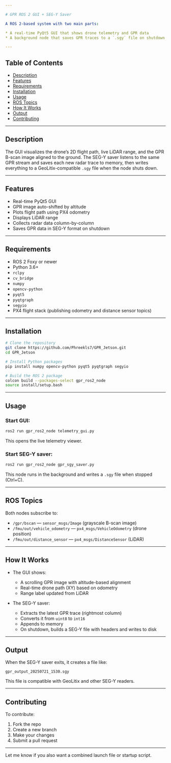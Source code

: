 ```yaml
---

# GPR ROS 2 GUI + SEG-Y Saver

A ROS 2-based system with two main parts:

* A real-time PyQt5 GUI that shows drone telemetry and GPR data
* A background node that saves GPR traces to a `.sgy` file on shutdown

---
```


## Table of Contents

* [Description](#description)
* [Features](#features)
* [Requirements](#requirements)
* [Installation](#installation)
* [Usage](#usage)
* [ROS Topics](#ros-topics)
* [How It Works](#how-it-works)
* [Output](#output)
* [Contributing](#contributing)

---

## Description

The GUI visualizes the drone’s 2D flight path, live LiDAR range, and the GPR B-scan image aligned to the ground.
The SEG-Y saver listens to the same GPR stream and saves each new radar trace to memory, then writes everything to a GeoLitix-compatible `.sgy` file when the node shuts down.

---

## Features

* Real-time PyQt5 GUI
* GPR image auto-shifted by altitude
* Plots flight path using PX4 odometry
* Displays LiDAR range
* Collects radar data column-by-column
* Saves GPR data in SEG-Y format on shutdown

---

## Requirements

* ROS 2 Foxy or newer
* Python 3.6+
* `rclpy`
* `cv_bridge`
* `numpy`
* `opencv-python`
* `pyqt5`
* `pyqtgraph`
* `segyio`
* PX4 flight stack (publishing odometry and distance sensor topics)

---

## Installation

```bash
# Clone the repository
git clone https://github.com/Phreekls7/GPR_Jetson.git
cd GPR_Jetson

# Install Python packages
pip install numpy opencv-python pyqt5 pyqtgraph segyio

# Build the ROS 2 package
colcon build --packages-select gpr_ros2_node
source install/setup.bash
```

---

## Usage

### Start GUI:

```bash
ros2 run gpr_ros2_node telemetry_gui.py
```

This opens the live telemetry viewer.

### Start SEG-Y saver:

```bash
ros2 run gpr_ros2_node gpr_sgy_saver.py
```

This node runs in the background and writes a `.sgy` file when stopped (Ctrl+C).

---

## ROS Topics

Both nodes subscribe to:

* `/gpr/bscan` — `sensor_msgs/Image` (grayscale B-scan image)
* `/fmu/out/vehicle_odometry` — `px4_msgs/VehicleOdometry` (drone position)
* `/fmu/out/distance_sensor` — `px4_msgs/DistanceSensor` (LiDAR)

---

## How It Works

* The GUI shows:

  * A scrolling GPR image with altitude-based alignment
  * Real-time drone path (XY) based on odometry
  * Range label updated from LiDAR

* The SEG-Y saver:

  * Extracts the latest GPR trace (rightmost column)
  * Converts it from `uint8` to `int16`
  * Appends to memory
  * On shutdown, builds a SEG-Y file with headers and writes to disk

---

## Output

When the SEG-Y saver exits, it creates a file like:

```
gpr_output_20250721_1530.sgy
```

This file is compatible with GeoLitix and other SEG-Y readers.

---

## Contributing

To contribute:

1. Fork the repo
2. Create a new branch
3. Make your changes
4. Submit a pull request

---

Let me know if you also want a combined launch file or startup script.
